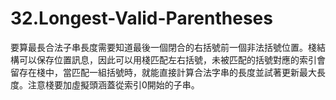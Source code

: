 # 32.Longest-Valid-Parentheses

要算最長合法子串長度需要知道最後一個閉合的右括號前一個非法括號位置。棧結構可以保存位置訊息，因此可以用棧匹配左右括號，未被匹配的括號對應的索引會留存在棧中，當匹配一組括號時，就能直接計算合法字串的長度並試著更新最大長度。注意棧要加虛擬頭涵蓋從索引0開始的子串。
